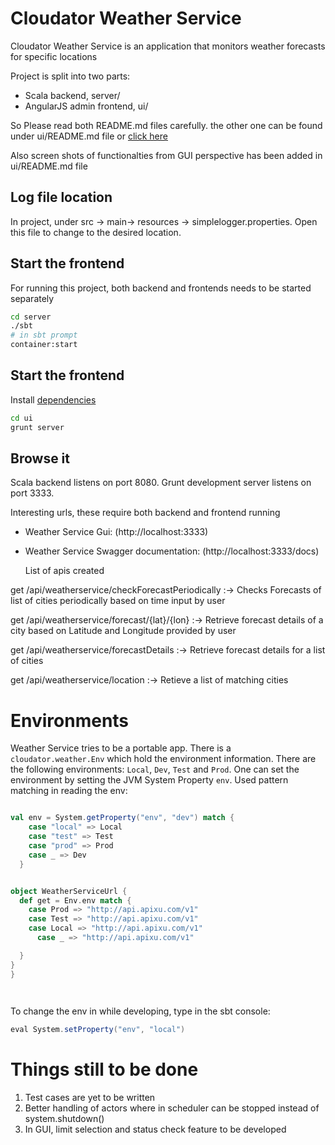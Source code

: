 # Cloudator Weather Service
 
Cloudator Weather Service is an application that monitors weather forecasts for specific locations

Project is split into two parts:
- Scala backend, server/
- AngularJS admin frontend, ui/

So Please read both README.md files carefully. the other one can be found under ui/README.md file or [click here](ui/README.md)

Also screen shots of functionalties from GUI perspective has been added in ui/README.md file


## Log file location

In project, under src -> main-> resources -> simplelogger.properties. Open this file to change to the desired location.


## Start the frontend

For running this project, both backend and frontends  needs to be started separately


```sh
cd server
./sbt
# in sbt prompt
container:start

```


## Start the frontend
Install [dependencies](ui/README.md)

```sh
cd ui
grunt server
```

## Browse it

Scala backend listens on port 8080.
Grunt development server listens on port 3333.

Interesting urls, these require both backend and frontend running

- Weather Service Gui: (http://localhost:3333)
- Weather Service Swagger documentation: (http://localhost:3333/docs)

	List of apis created 

get /api/weatherservice/checkForecastPeriodically :->  Checks Forecasts of list of cities periodically based on time input by user            

get /api/weatherservice/forecast/{lat}/{lon} :-> Retrieve forecast details of a city based on Latitude and Longitude provided by user    

get /api/weatherservice/forecastDetails :-> Retrieve forecast details for a list of cities

get /api/weatherservice/location :-> Retieve a list of matching cities




# Environments

Weather Service tries to be a portable app. There is a `cloudator.weather.Env` which hold the environment information. There are the following environments: `Local`, `Dev`, `Test` and `Prod`. One can set the environment by setting the JVM System Property `env`. Used pattern matching in reading the env:

```scala

val env = System.getProperty("env", "dev") match {
    case "local" => Local
    case "test" => Test
    case "prod" => Prod
    case _ => Dev
  }


object WeatherServiceUrl {
  def get = Env.env match {
    case Prod => "http://api.apixu.com/v1"
    case Test => "http://api.apixu.com/v1"
    case Local => "http://api.apixu.com/v1"
      case _ => "http://api.apixu.com/v1"

  }
}  
}

  
````

To change the env in while developing, type in the sbt console:

```scala
eval System.setProperty("env", "local")
```



# Things still to be done
 
 1) Test cases are yet to be written
 2) Better handling of actors where in scheduler can be stopped instead of system.shutdown()
 3) In GUI, limit selection and status check feature to be developed

